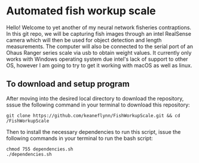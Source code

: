 # Automated fish workup scale

Hello! Welcome to yet another of my neural network fisheries contraptions. In this git repo, we will be capturing fish images through an intel RealSense camera which will then be used for object detection and length measurements. The computer will also be connected to the serial port of an Ohaus Ranger series scale via usb to obtain weight values. It currently only works with Windows operating system due intel's lack of support to other OS, however I am going to try to get it working with macOS as well as linux.

## To download and setup program
After moving into the desired local directory to download the repository, sssue the following command in your terminal to download this repository:
```
git clone https://github.com/keaneflynn/FishWorkupScale.git && cd /FishWorkupScale
```
Then to install the necessary dependencies to run this script, issue the following commands in your terminal to run the bash script:
```
chmod 755 dependencies.sh
./dependencies.sh
```
